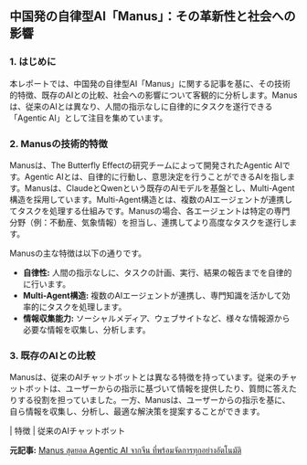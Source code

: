 ## 中国発の自律型AI「Manus」：その革新性と社会への影響

### 1. はじめに

本レポートでは、中国発の自律型AI「Manus」に関する記事を基に、その技術的特徴、既存のAIとの比較、社会への影響について客観的に分析します。Manusは、従来のAIとは異なり、人間の指示なしに自律的にタスクを遂行できる「Agentic AI」として注目を集めています。

### 2. Manusの技術的特徴

Manusは、The Butterfly Effectの研究チームによって開発されたAgentic AIです。Agentic AIとは、自律的に行動し、意思決定を行うことができるAIを指します。Manusは、ClaudeとQwenという既存のAIモデルを基盤とし、Multi-Agent構造を採用しています。Multi-Agent構造とは、複数のAIエージェントが連携してタスクを処理する仕組みです。Manusの場合、各エージェントは特定の専門分野（例：不動産、気象情報）を担当し、連携してより高度なタスクを遂行します。

Manusの主な特徴は以下の通りです。

* **自律性:** 人間の指示なしに、タスクの計画、実行、結果の報告までを自律的に行います。
* **Multi-Agent構造:** 複数のAIエージェントが連携し、専門知識を活かして効率的にタスクを処理します。
* **情報収集能力:** ソーシャルメディア、ウェブサイトなど、様々な情報源から必要な情報を収集し、分析します。

### 3. 既存のAIとの比較

Manusは、従来のAIチャットボットとは異なる特徴を持っています。従来のチャットボットは、ユーザーからの指示に基づいて情報を提供したり、質問に答えたりする役割を担っていました。一方、Manusは、ユーザーからの指示を基に、自ら情報を収集し、分析し、最適な解決策を提案することができます。

| 特徴 | 従来のAIチャットボット 

**元記事:** [Manus สุดยอด Agentic AI จากจีน ที่พร้อมจัดการทุกอย่างอัตโนมัติ](https://www.posttoday.com/ai-today/721058)